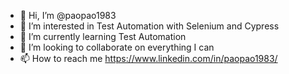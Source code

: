 - 👋 Hi, I’m @paopao1983
- 👀 I’m interested in Test Automation with Selenium and Cypress
- 🌱 I’m currently learning Test Automation
- 💞️ I’m looking to collaborate on everything I can
- 📫 How to reach me https://www.linkedin.com/in/paopao1983/

<!---
paopao1983/paopao1983 is a ✨ special ✨ repository because its `README.md` (this file) appears on your GitHub profile.
You can click the Preview link to take a look at your changes.
--->
